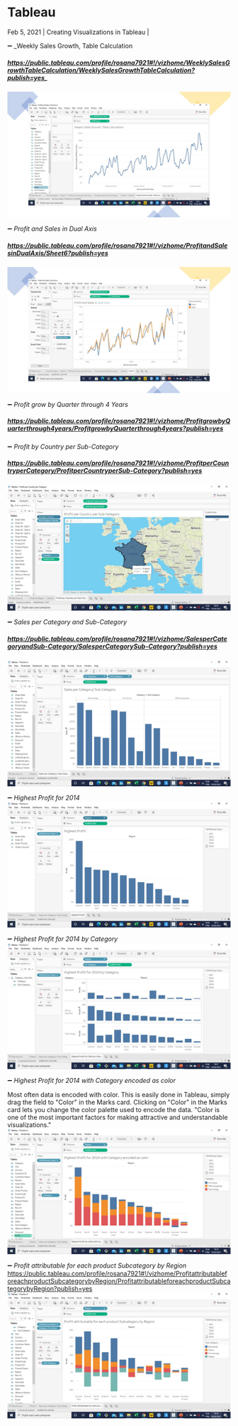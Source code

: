 # Tableau

Feb 5, 2021 | Creating Visualizations in Tableau  |


:heavy_minus_sign:  _Weekly Sales Growth, Table Calculation
##### https://public.tableau.com/profile/rosana7921#!/vizhome/WeeklySalesGrowthTableCalculation/WeeklySalesGrowthTableCalculation?publish=yes_ 
![Tableau]( https://github.com/RosanaFSS/Tableau/blob/main/Intro%20to%20Data%20Visualization/Weekly%20Sales%20Growth%2C%20Table%20Calculation.jpg )


:heavy_minus_sign:  _Profit and Sales in Dual Axis_ 
##### https://public.tableau.com/profile/rosana7921#!/vizhome/ProfitandSalesinDualAxis/Sheet6?publish=yes
![Tableau]( https://github.com/RosanaFSS/Tableau/blob/main/Intro%20to%20Data%20Visualization/Profit%20and%20Sales%20in%20Dual%20Axis.jpg )


:heavy_minus_sign:  _Profit grow by Quarter through 4 Years_ 
##### https://public.tableau.com/profile/rosana7921#!/vizhome/ProfitgrowbyQuarterthrough4years/ProfitgrowbyQuarterthrough4years?publish=yes


:heavy_minus_sign:  _Profit by Country per Sub-Category_ 
##### https://public.tableau.com/profile/rosana7921#!/vizhome/ProfitperCountryperCategory/ProfitperCountryperSub-Category?publish=yes
![Tableau]( https://github.com/RosanaFSS/Tableau/blob/main/Intro%20to%20Data%20Visualization/Profit%20for%20%20Binders%20in%20France.jpg )


:heavy_minus_sign:  _Sales per Category and Sub-Category_ 
##### https://public.tableau.com/profile/rosana7921#!/vizhome/SalesperCategoryandSub-Category/SalesperCategorySub-Category?publish=yes
![Tableau]( https://github.com/RosanaFSS/Tableau/blob/main/Intro%20to%20Data%20Visualization/Sales%20per%20Category%20and%20Sub-Category.jpg )



:heavy_minus_sign:  _Highest Profit for 2014_
![Tableau]( https://github.com/RosanaFSS/Tableau/blob/main/Intro%20to%20Data%20Visualization/Highest%20Profit%20for%202014.jpg )



:heavy_minus_sign:  _Highest Profit for 2014 by Category_
![Tableau]( https://github.com/RosanaFSS/Tableau/blob/main/Intro%20to%20Data%20Visualization/Highest%20Profit%20for%202014%20by%20Category.jpg )



:heavy_minus_sign:  _Highest Profit for 2014 with Category encoded as color_

Most often data is encoded with color. This is easily done in Tableau, simply drag the field to "Color" in the Marks card. 
Clicking on "Color" in the Marks card lets you change the color palette used to encode the data.
"Color is one of the most important factors for making attractive and understandable visualizations."
![Tableau]( https://github.com/RosanaFSS/Tableau/blob/main/Intro%20to%20Data%20Visualization/Highest%20Profit%20for%202014%20with%20Category%20encoded%20as%20color.jpg )




:heavy_minus_sign:  _Profit attributable for each product Subcategory by Region_
https://public.tableau.com/profile/rosana7921#!/vizhome/ProfitattributableforeachproductSubcategorybyRegion/ProfitattributableforeachproductSubcategorybyRegion?publish=yes
![Tableau]( https://github.com/RosanaFSS/Tableau/blob/main/Intro%20to%20Data%20Visualization/Profit%20attributable%20for%20each%20product%20Subcategory%20by%20Region.jpg )
